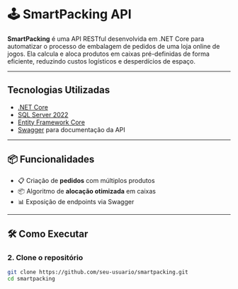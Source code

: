 # 🕹️ SmartPacking API

**SmartPacking** é uma API RESTful desenvolvida em .NET Core para automatizar o processo de embalagem de pedidos de uma loja online de jogos. Ela calcula e aloca produtos em caixas pré-definidas de forma eficiente, reduzindo custos logísticos e desperdícios de espaço.

---

##  Tecnologias Utilizadas

- [.NET Core](https://dotnet.microsoft.com/)
- [SQL Server 2022](https://www.microsoft.com/en-us/sql-server/)
- [Entity Framework Core](https://learn.microsoft.com/ef/core/)
- [Swagger](https://swagger.io/) para documentação da API

---

## 📦 Funcionalidades

- 📋 Criação de **pedidos** com múltiplos produtos
- 📦 Algoritmo de **alocação otimizada** em caixas
- 📊 Exposição de endpoints via Swagger

---

## 🛠️ Como Executar

### 2. Clone o repositório

```bash
git clone https://github.com/seu-usuario/smartpacking.git
cd smartpacking
